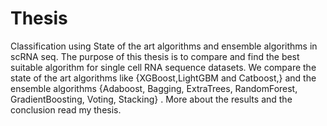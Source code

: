 # Thesis
Classification using State of the art algorithms and ensemble algorithms in scRNA seq.
The purpose of this thesis is to compare and find the best suitable algorithm for single cell RNA sequence datasets. We compare the state of the art algorithms like {XGBoost,LightGBM and Catboost,} and the ensemble algorithms {Adaboost, Bagging, ExtraTrees, RandomForest, GradientBoosting, Voting, Stacking}  .
More about the results and the conclusion read my thesis.
